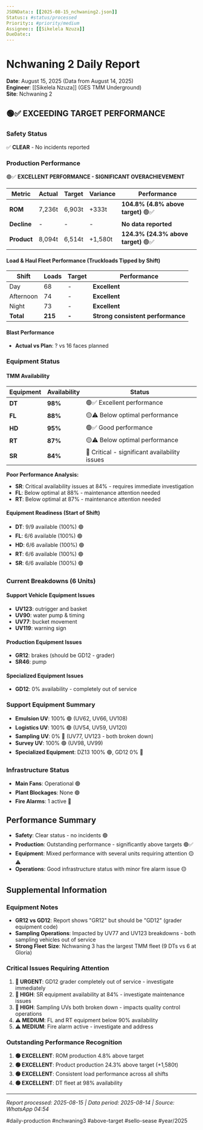 ```yaml
---
JSONData:: [[2025-08-15_nchwaning2.json]]
Status:: #status/processed
Priority:: #priority/medium
Assignee:: [[Sikelela Nzuza]]
DueDate::
---
```


# Nchwaning 2 Daily Report
**Date**: August 15, 2025 (Data from August 14, 2025)  
**Engineer**: [[Sikelela Nzuza]] (GES TMM Underground)  
**Site**: Nchwaning 2  

## 🟢✅ EXCEEDING TARGET PERFORMANCE

### Safety Status
✅ **CLEAR** - No incidents reported

### Production Performance
🟢✅ **EXCELLENT PERFORMANCE - SIGNIFICANT OVERACHIEVEMENT**

| Metric | Actual | Target | Variance | Performance |
|--------|--------|--------|----------|-------------|
| **ROM** | 7,236t | 6,903t | +333t | **104.8% (4.8% above target)** 🟢✅ |
| **Decline** | - | - | - | **No data reported** |
| **Product** | 8,094t | 6,514t | +1,580t | **124.3% (24.3% above target)** 🟢✅ |

#### Load & Haul Fleet Performance (Truckloads Tipped by Shift)
| Shift | Loads | Target | Performance |
|-------|-------|--------|-------------|
| Day | 68 | - | **Excellent** |
| Afternoon | 74 | - | **Excellent** |
| Night | 73 | - | **Excellent** |
| **Total** | **215** | **-** | **Strong consistent performance** |

#### Blast Performance
- **Actual vs Plan**: ? vs 16 faces planned

### Equipment Status

#### TMM Availability
| Equipment | Availability | Status |
|-----------|-------------|---------|
| **DT** | **98%** | 🟢✅ Excellent performance |
| **FL** | **88%** | 🟡⚠️ Below optimal performance |
| **HD** | **95%** | 🟢✅ Good performance |
| **RT** | **87%** | 🟡⚠️ Below optimal performance |
| **SR** | **84%** | 🔴 Critical - significant availability issues |

**Poor Performance Analysis:**
- **SR**: Critical availability issues at 84% - requires immediate investigation
- **FL**: Below optimal at 88% - maintenance attention needed  
- **RT**: Below optimal at 87% - maintenance attention needed

#### Equipment Readiness (Start of Shift)
- **DT**: 9/9 available (100%) 🟢
- **FL**: 6/6 available (100%) 🟢
- **HD**: 6/6 available (100%) 🟢
- **RT**: 6/6 available (100%) 🟢
- **SR**: 6/6 available (100%) 🟢

### Current Breakdowns (6 Units)

#### Support Vehicle Equipment Issues
- **UV123**: outrigger and basket
- **UV90**: water pump & timing
- **UV77**: bucket movement
- **UV119**: warning sign

#### Production Equipment Issues
- **GR12**: brakes (should be GD12 - grader)
- **SR46**: pump

#### Specialized Equipment Issues  
- **GD12**: 0% availability - completely out of service

### Support Equipment Summary
- **Emulsion UV**: 100% 🟢 (UV62, UV66, UV108)
- **Logistics UV**: 100% 🟢 (UV54, UV59, UV120)
- **Sampling UV**: 0% 🔴 (UV77, UV123 - both broken down)
- **Survey UV**: 100% 🟢 (UV98, UV99)
- **Specialized Equipment**: DZ13 100% 🟢, GD12 0% 🔴

### Infrastructure Status
- **Main Fans**: Operational 🟢
- **Plant Blockages**: None 🟢
- **Fire Alarms**: 1 active 🔴

## Performance Summary
- **Safety**: Clear status - no incidents 🟢
- **Production**: Outstanding performance - significantly above targets 🟢✅
- **Equipment**: Mixed performance with several units requiring attention 🟡⚠️
- **Operations**: Good infrastructure status with minor fire alarm issue 🟡

## Supplemental Information

### Equipment Notes
- **GR12 vs GD12**: Report shows "GR12" but should be "GD12" (grader equipment code)
- **Sampling Operations**: Impacted by UV77 and UV123 breakdowns - both sampling vehicles out of service
- **Strong Fleet Size**: Nchwaning 3 has the largest TMM fleet (9 DTs vs 6 at Gloria)

### Critical Issues Requiring Attention
1. **🔴 URGENT**: GD12 grader completely out of service - investigate immediately
2. **🔴 HIGH**: SR equipment availability at 84% - investigate maintenance issues
3. **🔴 HIGH**: Sampling UVs both broken down - impacts quality control operations
4. **⚠️ MEDIUM**: FL and RT equipment below 90% availability
5. **⚠️ MEDIUM**: Fire alarm active - investigate and address

### Outstanding Performance Recognition
1. **🟢 EXCELLENT**: ROM production 4.8% above target
2. **🟢 EXCELLENT**: Product production 24.3% above target (+1,580t)
3. **🟢 EXCELLENT**: Consistent load performance across all shifts
4. **🟢 EXCELLENT**: DT fleet at 98% availability

---
*Report processed: 2025-08-15 | Data period: 2025-08-14 | Source: WhatsApp 04:54*

#daily-production #nchwaning3 #above-target #sello-sease #year/2025
